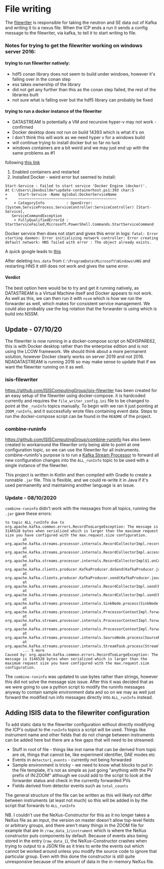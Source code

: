 # File writing

The [filewriter](https://github.com/ess-dmsc/kafka-to-nexus) is responsible for taking the neutron and SE data out of Kafka and writing it to a nexus file. When the ICP ends a run it sends a config message to the filewriter, via kafka, to tell it to start writing to file.

### Notes for trying to get the filewriter working on windows server 2016: 
#### trying to run filewriter natively:
- hdf5 conan library does not seem to build under windows, however it's falling over in the conan step
- ess takes ownership of the library 
- did not get any further than this as the conan step failed, the rest of the libraries built
- not sure what is falling over but the hdf5 library can probably be fixed

#### trying to run a docker instance of the filewriter
- DATASTREAM is potentially a VM and recursive hyper-v may not work - confirmed
- Docker desktop does not run on build 14393 which is what it's on
- I don't think this will work as we need hyper v for a windows build
- will continue trying to install docker but so far no luck 
- windows containers are a bit weird and we may just end up with the same problems as #1

following [this link](https://blog.couchbase.com/setup-docker-windows-server-2016/)

1. Enabled containers and restarted 
1. Installed Docker - weird error but seemed to install:
```
Start-Service : Failed to start service 'Docker Engine (docker)'.
At C:\Users\ibexbuilder\update-containerhost.ps1:393 char:5
+     Start-Service -Name $global:DockerServiceName
+     ~~~~~~~~~~~~~~~~~~~~~~~~~~~~~~~~~~~~~~~~~~~~~
    + CategoryInfo          : OpenError: (System.ServiceProcess.ServiceController:ServiceController) [Start-Service],
   ServiceCommandException
    + FullyQualifiedErrorId : StartServiceFailed,Microsoft.PowerShell.Commands.StartServiceCommand
```

Docker service then does not start and gives this error in logs:
`fatal: Error starting daemon: Error initializing network controller: Error creating default network: HNS failed with error : The object already exists.`

A quick google leads to [this](https://github.com/moby/moby/issues/34018#issuecomment-313790817)

After deleting `hns.data` from `C:\ProgramData\Microsoft\Windows\HNS` and restarting HNS it still does not work and gives the same error.

#### Verdict

The best option here would be to try and get it running natively, as DATASTREAM is a Virtual Machine itself and Docker appears to not work. As well as this, we can then run it with `nssm` which is how we run the forwarder as well, which makes for consistent service management. We could also probably use the log rotation that the forwarder is using which is build into NSSM. 

## Update - 07/10/20
The filewriter is now running in a docker-compose script on NDHSPARE62, this is with Docker desktop rather than the enterprise edition and is not using the LCOW framework. We should think about a more permanent solution, however Docker clearly works on server 2019 and not 2016. NDADATASTREAM is running 2016 so may make sense to update that if we want the filewriter running on it as well. 

### isis-filewriter
https://github.com/ISISComputingGroup/isis-filewriter has been created for an easy setup of the filewriter using docker-compose. it is hardcoded currently and requires the `file_writer_config.ini` file to be changed to point at the `_runInfo` topics manually. To begin with we ran it just pointing at `ZOOM_runInfo`, and it successfully wrote files containing event data. 
Steps to run the docker-compose script can be found in the `README` of the project. 

### combine-runinfo
https://github.com/ISISComputingGroup/combine-runinfo has also been created to workaround the filewriter only being able to point at one configuration topic, so we can use the filewriter for all instruments. combine-runinfo's purpose is to run a [Kafka Stream Processor](https://kafka.apache.org/10/documentation/streams/developer-guide/processor-api.html) to forward all new configuration changes into the `ALL_runInfo` topic to be used with a single instance of the filewriter. 

This project is written in Kotlin and then compiled with Gradle to create a runnable `.jar` file. This is flexible, and we could re-write it in Java if it's used permanently and maintaining another language is an issue. 
### Update - 08/10/2020
`combine-runinfo` didn't work with the messages from all topics, running the `.jar` gave these errors: 
```
to topic ALL_runInfo due to org.apache.kafka.common.errors.RecordTooLargeException: The message is 3146528 bytes when serialized which is larger than the maximum request size you have configured with the max.request.size configuration.
        at org.apache.kafka.streams.processor.internals.RecordCollectorImpl.recordSendError(RecordCollectorImpl.java:138)
        at org.apache.kafka.streams.processor.internals.RecordCollectorImpl.access$500(RecordCollectorImpl.java:50)
        at org.apache.kafka.streams.processor.internals.RecordCollectorImpl$1.onCompletion(RecordCollectorImpl.java:201)
        at org.apache.kafka.clients.producer.KafkaProducer.doSend(KafkaProducer.java:930)
        at org.apache.kafka.clients.producer.KafkaProducer.send(KafkaProducer.java:856)
        at org.apache.kafka.streams.processor.internals.RecordCollectorImpl.send(RecordCollectorImpl.java:167)
        at org.apache.kafka.streams.processor.internals.RecordCollectorImpl.send(RecordCollectorImpl.java:102)
        at org.apache.kafka.streams.processor.internals.SinkNode.process(SinkNode.java:89)
        at org.apache.kafka.streams.processor.internals.ProcessorContextImpl.forward(ProcessorContextImpl.java:201)
        at org.apache.kafka.streams.processor.internals.ProcessorContextImpl.forward(ProcessorContextImpl.java:180)
        at org.apache.kafka.streams.processor.internals.ProcessorContextImpl.forward(ProcessorContextImpl.java:133)
        at org.apache.kafka.streams.processor.internals.SourceNode.process(SourceNode.java:87)
        at org.apache.kafka.streams.processor.internals.StreamTask.process(StreamTask.java:366)
        ... 5 more
Caused by: org.apache.kafka.common.errors.RecordTooLargeException: The message is 3146528 bytes when serialized which is larger than the maximum request size you have configured with the max.request.size configuration.
```
The `combine-runinfo` was updated to use bytes rather than strings, however this did not solve the message size issue. 
After this it was decided that as we were going to use a python script to modify the runinfo messages anyway to contain sample environment data and so on we may as well just forward the modified run info messages directly into `ALL_runInfo` instead. 

## Adding ISIS data to the filewriter configuration 
To add static data to the filewriter configuration without directly modifying the ICP's output to the `runInfo` topics a script will be used. Things like instrument name and other fields that do not change between instruments can be added here but there are a few gaps that will need to be streamed:
- Stuff in root of file - things like inst name that can be derived from topic are ok, things that cannot be, like experiment identifier, DAE modes etc 
- Events in `detector1_events` - currently not being forwarded
- Sample environment is tricky - we need to know what blocks to put in the file template, it's not as simple as just going "anything with the PV prefix of IN:ZOOM" although we could add to the script to look at the forwarder status and check in the currently forwarded PVs
- Fields derived from detector events such as `total_counts`

The general structure of the file can be written as this will likely not differ between instruments (at least not much) so this will be added in by the script that forwards to `ALL_runInfo` 

NB. I couldn't use the NeXus-Constructor for this as it no longer takes a NeXus file as an input, the version on master doesn't allow top-level fields or arbitrary groups, and there aren't many things in the ZOOM file for example that are in `/raw_data_1/instrument` which is where the NeXus constructor puts components by default. Because of events also being stored in the entry (`raw_data_1`), the NeXus-Constructor crashes when trying to output to a JSON file as it tries to write the events out which cannot be worked around unless you modify the source code to ignore that particular group. Even with this done the constructor is still quite unresponsive because of the amount of data in the in-memory NeXus file. 
